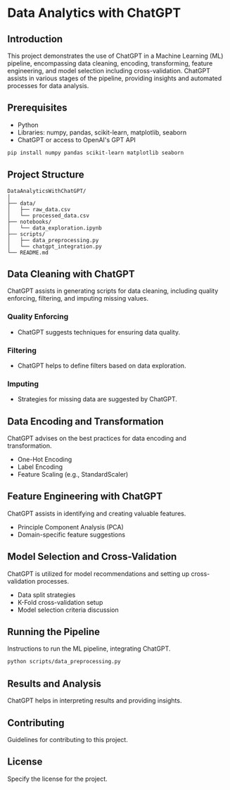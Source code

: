 # Data Analytics with ChatGPT

## Introduction
This project demonstrates the use of ChatGPT in a Machine Learning (ML) pipeline, encompassing data cleaning, encoding, transforming, feature engineering, and model selection including cross-validation. ChatGPT assists in various stages of the pipeline, providing insights and automated processes for data analysis.

## Prerequisites
- Python
- Libraries: numpy, pandas, scikit-learn, matplotlib, seaborn
- ChatGPT or access to OpenAI's GPT API

```bash
pip install numpy pandas scikit-learn matplotlib seaborn
```

## Project Structure
```
DataAnalyticsWithChatGPT/
│
├── data/
│   ├── raw_data.csv
│   └── processed_data.csv
├── notebooks/
│   └── data_exploration.ipynb
├── scripts/
│   ├── data_preprocessing.py
│   └── chatgpt_integration.py
└── README.md
```

## Data Cleaning with ChatGPT
ChatGPT assists in generating scripts for data cleaning, including quality enforcing, filtering, and imputing missing values.

### Quality Enforcing
- ChatGPT suggests techniques for ensuring data quality.

### Filtering
- ChatGPT helps to define filters based on data exploration.

### Imputing
- Strategies for missing data are suggested by ChatGPT.

## Data Encoding and Transformation
ChatGPT advises on the best practices for data encoding and transformation.

- One-Hot Encoding
- Label Encoding
- Feature Scaling (e.g., StandardScaler)

## Feature Engineering with ChatGPT
ChatGPT assists in identifying and creating valuable features.

- Principle Component Analysis (PCA)
- Domain-specific feature suggestions

## Model Selection and Cross-Validation
ChatGPT is utilized for model recommendations and setting up cross-validation processes.

- Data split strategies
- K-Fold cross-validation setup
- Model selection criteria discussion

## Running the Pipeline
Instructions to run the ML pipeline, integrating ChatGPT.

```bash
python scripts/data_preprocessing.py
```

## Results and Analysis
ChatGPT helps in interpreting results and providing insights.

## Contributing
Guidelines for contributing to this project.

## License
Specify the license for the project.



